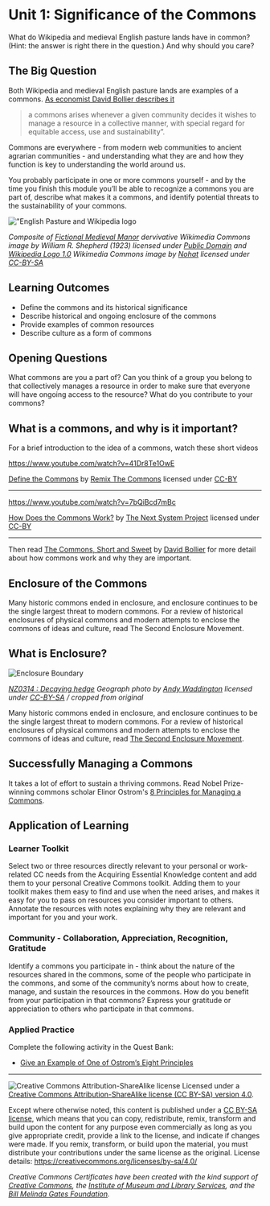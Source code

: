 # Unit 1: Significance of the Commons

What do Wikipedia and medieval English pasture lands have in common? (Hint: the answer is right there in the question.) And why should you care?

## The Big Question

Both Wikipedia and medieval English pasture lands are examples of a commons. [As economist David Bollier describes it](http://bollier.org/commons-short-and-sweet)

> a commons arises whenever a given community decides it wishes to manage a resource in a collective manner, with special regard for equitable access, use and sustainability”.

Commons are everywhere - from modern web communities to ancient agrarian communities - and understanding what they are and how they function is key to understanding the world around us. 

You probably participate in one or more commons yourself - and by the time you finish this module you’ll be able to recognize a commons you are part of, describe what makes it a commons, and identify potential threats to the sustainability of your commons.    

!["English Pasture and Wikipedia logo](https://github.com/creativecommons/cc-cert-core/blob/master/images/commons/pasture-wikipedia.jpg "English Pasture and Wikipedia logo")

*Composite of [Fictional Medieval Manor](https://commons.wikimedia.org/wiki/File:Plan_mediaeval_manor.jpg) dervivative Wikimedia Commons image by William R. Shepherd (1923) licensed under [Public Domain](https://en.wikipedia.org/wiki/public_domain) and   [Wikipedia Logo 1.0](https://commons.wikimedia.org/wiki/File:Wikipedia_Logo_1.0.png)  Wikimedia Commons image by [Nohat](https://meta.wikimedia.org/wiki/User:Nohat)  licensed under [CC-BY-SA](https://creativecommons.org/licenses/by-sa/3.0/)*



## Learning Outcomes

* Define the commons and its historical significance
* Describe historical and ongoing enclosure of the commons
* Provide examples of common resources
* Describe culture as a form of commons

## Opening Questions

What commons are you a part of? Can you think of a group you belong to that collectively manages a resource in order to make sure that everyone will have ongoing access to the resource? What do you contribute to your commons? 

## What is a commons, and why is it important?

For a brief introduction to the idea of a commons, watch these short videos

https://www.youtube.com/watch?v=41Dr8Te1OwE

[Define the Commons](https://www.youtube.com/watch?v=41Dr8Te1OwE) by [Remix The Commons](https://www.youtube.com/channel/UChz4DMZKHYnAPVEjXduVFIA) licensed under [CC-BY](https://creativecommons.org/licenses/by/3.0/)

----

https://www.youtube.com/watch?v=7bQiBcd7mBc

[How Does the Commons Work?](https://www.youtube.com/watch?v=7bQiBcd7mBc) by [The Next System Project](https://www.youtube.com/channel/UC0Gw_ZWRG2eY_hPkAL7eNZg) licensed under [CC-BY](https://creativecommons.org/licenses/by/3.0/)

----

Then read [The Commons, Short and Sweet](http://bollier.org/commons-short-and-sweet)  by [David Bollier](http://bollier.org/) for more detail about how commons work and why they are important. 

##  Enclosure of the Commons
Many historic commons ended in enclosure, and enclosure continues to be the single largest threat to modern commons. For a review of historical enclosures of physical commons and modern attempts to enclose the commons of ideas and culture, read The Second Enclosure Movement.


## What is Enclosure?

![Enclosure Boundary](https://github.com/creativecommons/cc-cert-core/blob/master/images/commons/hedge-enclosure-boundary.jpg "photo of Enclosure Boundary")

*[NZ0314 : Decaying hedge](http://www.geograph.org.uk/photo/1715089) Geograph photo by [Andy Waddington](http://www.geograph.org.uk/profile/34816) licensed under [CC-BY-SA](http://creativecommons.org/licenses/by-sa/2.0/) / cropped from original*

Many historic commons ended in enclosure, and enclosure continues to be the single largest threat to modern commons. For a review of historical enclosures of physical commons and modern attempts to enclose the commons of ideas and culture, read [The Second Enclosure Movement](http://boyle.yupnet.org/chapter-3-second-enclosure-movement/). 

## Successfully Managing a Commons

It takes a lot of effort to sustain a thriving commons. Read Nobel Prize-winning commons scholar Elinor Ostrom's [8 Principles for Managing a Commons](http://www.onthecommons.org/magazine/elinor-ostroms-8-principles-managing-commmons). 


## Application of Learning


### Learner Toolkit

Select two or three resources directly relevant to your personal or work-related CC needs from the Acquiring Essential Knowledge content and add them to your personal Creative Commons toolkit. Adding them to your toolkit makes them easy to find and use when the need arises, and makes it easy for you to pass on resources you consider important to others. Annotate the resources with notes explaining why they are relevant and important for you and your work.

### Community - Collaboration, Appreciation, Recognition, Gratitude

Identify a commons you participate in - think about the nature of the resources shared in the commons, some of the people who participate in the commons, and some of the community’s norms about how to create, manage, and sustain the resources in the commons. How do you benefit from your participation in that commons? Express your gratitude or appreciation to others who participate in that commons. 

### Applied Practice
Complete the following activity in the Quest Bank:

* [Give an Example of One of Ostrom’s Eight Principles](https://quests.creativecommons.org/assignments/ostroms-eight-principles)




----

![Creative Commons Attribution-ShareAlike license](https://github.com/creativecommons/cc-cert-edu/blob/master/images/cc-by-sa-88x31.png "CC BY-SA")
Licensed under a [Creative Commons Attribution-ShareAlike license (CC BY-SA) version 4.0](https://creativecommons.org/licenses/by-sa/4.0/).

Except where otherwise noted, this content is published under a [CC BY-SA license](https://creativecommons.org/licenses/by-sa/4.0/), which means that you can copy, redistribute, remix, transform and build upon the content for any purpose even commercially as long as you give appropriate credit, provide a link to the license, and indicate if changes were made. If you remix, transform, or build upon the material, you must distribute your contributions under the same license as the original.
License details: https://creativecommons.org/licenses/by-sa/4.0/

*Creative Commons Certificates have been created with the kind support of [Creative Commons](http://creativecommons.org/), the [Institute of Museum and Library Services](https://www.imls.gov/), and the [Bill  Melinda Gates Foundation](http://www.gatesfoundation.org/).*